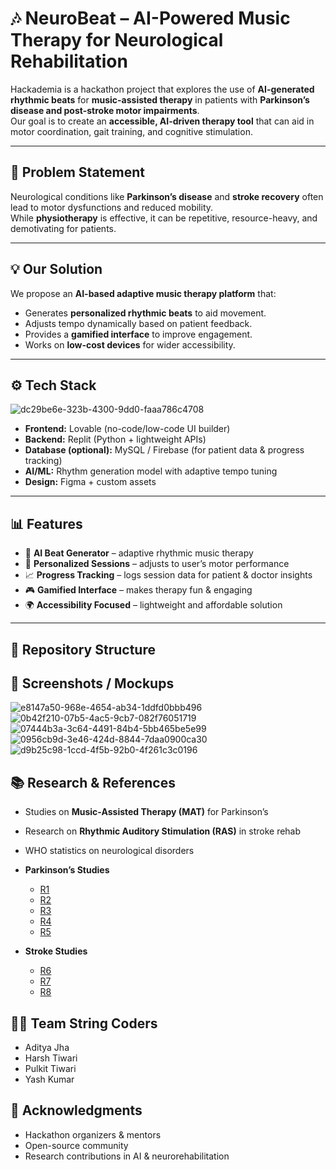 # 🎶 NeuroBeat – AI-Powered Music Therapy for Neurological Rehabilitation  

Hackademia is a hackathon project that explores the use of **AI-generated rhythmic beats** for **music-assisted therapy** in patients with **Parkinson’s disease and post-stroke motor impairments**.  
Our goal is to create an **accessible, AI-driven therapy tool** that can aid in motor coordination, gait training, and cognitive stimulation.  

---

## 🚀 Problem Statement
Neurological conditions like **Parkinson’s disease** and **stroke recovery** often lead to motor dysfunctions and reduced mobility.  
While **physiotherapy** is effective, it can be repetitive, resource-heavy, and demotivating for patients.  

---

## 💡 Our Solution
We propose an **AI-based adaptive music therapy platform** that:  
- Generates **personalized rhythmic beats** to aid movement.  
- Adjusts tempo dynamically based on patient feedback.  
- Provides a **gamified interface** to improve engagement.  
- Works on **low-cost devices** for wider accessibility.  

---

## ⚙️ Tech Stack
![dc29be6e-323b-4300-9dd0-faaa786c4708](https://github.com/user-attachments/assets/149b7ba8-255a-4e6a-b9d8-4ea4217dae02)
- **Frontend:** Lovable (no-code/low-code UI builder)  
- **Backend:** Replit (Python + lightweight APIs)  
- **Database (optional):** MySQL / Firebase (for patient data & progress tracking)  
- **AI/ML:** Rhythm generation model with adaptive tempo tuning  
- **Design:** Figma + custom assets  

---

## 📊 Features
- 🎵 **AI Beat Generator** – adaptive rhythmic music therapy  
- 🧠 **Personalized Sessions** – adjusts to user’s motor performance  
- 📈 **Progress Tracking** – logs session data for patient & doctor insights  
- 🎮 **Gamified Interface** – makes therapy fun & engaging  
- 🌍 **Accessibility Focused** – lightweight and affordable solution  

---

## 📂 Repository Structure


## 📸 Screenshots / Mockups
![e8147a50-968e-4654-ab34-1ddfd0bbb496](https://github.com/user-attachments/assets/934e06fa-71a7-47eb-83b4-ad16dc138793)
![0b42f210-07b5-4ac5-9cb7-082f76051719](https://github.com/user-attachments/assets/98e18871-d107-48ea-8f25-99b932bf1c17)
![07444b3a-3c64-4491-84b4-5bb465be5e99](https://github.com/user-attachments/assets/2d203f62-53a2-40bf-a556-a811d830233a)
![0956cb9d-3e46-424d-8844-7daa0900ca30](https://github.com/user-attachments/assets/ed3814ea-e9c2-4063-b785-5d7752383161)
![d9b25c98-1ccd-4f5b-92b0-4f261c3c0196](https://github.com/user-attachments/assets/e3612b5b-eb45-4259-b152-345b8b307325)

## 📚 Research & References
- Studies on **Music-Assisted Therapy (MAT)** for Parkinson’s  
- Research on **Rhythmic Auditory Stimulation (RAS)** in stroke rehab  
- WHO statistics on neurological disorders
- **Parkinson’s Studies**  
  - [R1](https://journals.plos.org/plosone/article?id=10.1371/journal.pone.0264587#sec023)  
  - [R2](https://journals.plos.org/plosone/article?id=10.1371/journal.pone.0264587#sec012)  
  - [R3](https://www.frontiersin.org/journals/neurology/articles/10.3389/fneur.2015.00185/full)  
  - [R4](https://www.tandfonline.com/doi/abs/10.2989/18121004.2019.1700618)  
  - [R5](https://www.jstor.org/stable/24946494)

- **Stroke Studies**  
  - [R6](https://jyx.jyu.fi/bitstreams/73ec7e14-6bb2-41a7-81b4-6ae54bc786ec/download)  
  - [R7](https://www.sciencedirect.com/science/article/abs/pii/S0953620511000513)  
  - [R8](https://books.google.co.in/books?hl=en&lr=&id=UVOZBQAAQBAJ&oi=fnd&pg=PP1&dq=Strokes+Cure+by+music+beats&ots=hwFx_aWpKn&sig=r-cKYl78zgJV-8b4YXVNr05QbDA&redir_esc=y#v=onepage&q&f=false)


## 👨‍💻 Team String Coders
- Aditya Jha
- Harsh Tiwari
- Pulkit Tiwari
- Yash Kumar

## 🙌 Acknowledgments
- Hackathon organizers & mentors  
- Open-source community  
- Research contributions in AI & neurorehabilitation  
